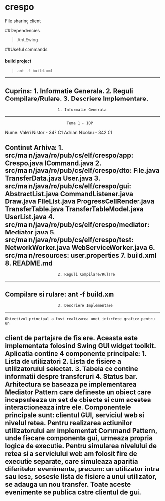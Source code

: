 crespo
======

File sharing client

##Dependencies
>Ant,Swing

##Useful commands

#### build project
>`ant -f build.xml`

--------------------------------------------------------------------------------
Cuprins:
        1. Informatie Generala.
        2. Reguli Compilare/Rulare.
        3. Descriere Implementare.
--------------------------------------------------------------------------------
                            1. Informatie Generala
--------------------------------------------------------------------------------
                                Tema 1 - IDP
Nume:
    Valeri Nistor  - 342 C1
    Adrian Nicolau - 342 C1

Continut Arhiva:
    1. src/main/java/ro/pub/cs/elf/crespo/app:
        Crespo.java  ICommand.java
    2. src/main/java/ro/pub/cs/elf/crespo/dto:
        File.java  TransferData.java  User.java
    3. src/main/java/ro/pub/cs/elf/crespo/gui:
        AbstractList.java  CommandListener.java  Draw.java
        FileList.java ProgressCellRender.java  TransferTable.java
        TransferTableModel.java UserList.java
    4. src/main/java/ro/pub/cs/elf/crespo/mediator:
        Mediator.java
    5. src/main/java/ro/pub/cs/elf/crespo/test:
        NetworkWorker.java  WebServiceWorker.java
    6. src/main/resources:
        user.properties
    7. build.xml
    8. README.md
--------------------------------------------------------------------------------
                            2. Reguli Compilare/Rulare
--------------------------------------------------------------------------------
Compilare si rulare: ant -f build.xm
--------------------------------------------------------------------------------
                            3. Descriere Implementare
--------------------------------------------------------------------------------
    Obiectivul principal a fost realizarea unei interfete grafice pentru un
client de partajare de fisiere. Aceasta este implementata folosind Swing GUI
widget toolkit.
Aplicatia contine 4 componente principale:
    1. Lista de utilizatori
    2. Lista de fisiere a utilizatorului selectat.
    3. Tabela ce contine informatii despre transferuri
    4. Status bar.
Arhitectura se baseaza pe implementarea Mediator Pattern care defineste un
obiect care incapsuleaza un set de obiecte si cum acestea interactioneaza intre
ele. Componentele principale sunt: clientul GUI, serviciul web si nivelul retea.
Pentru realizarea actiunilor utilizatorului am implementat Command Pattern, unde
fiecare componenta gui, urmeaza propria logica de executie.
Pentru simularea nivelului de retea si a serviciului web am folosit fire de
executie separate, care simuleaza aparitia diferitelor evenimente, precum: un
utilizator intra sau iese, soseste lista de fisiere a unui utilizator, se adauga
un nou transfer. Toate aceste evenimente se publica catre clientul de gui.
--------------------------------------------------------------------------------

